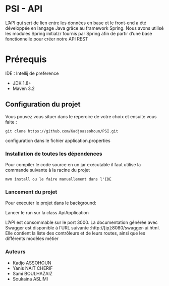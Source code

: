 # PSI - API 

L’API qui sert de lien entre les données en base et le front-end a été développée en langage Java grâce au framework Spring. Nous avons utilisé les modules Spring initialzr fournis par Spring afin de partir d’une base fonctionnelle pour créer notre API REST

# Prérequis

IDE : Intellij de preference
- JDK 1.8+
- Maven 3.2


## Configuration du projet

Vous pouvez vous situer dans le reperoire de votre choix et ensuite vous faite : 

```
git clone https://github.com/Kadjoassohoun/PSI.git

```
configuration dans le fichier application.properties

### Installation de toutes les dépendences

Pour compiler le code source en un jar exécutable il faut utilise la commande suivante à la racine du projet
```
mvn install ou le faire manuellement dans l'IDE  
```
### Lancement du projet

Pour executer le projet dans le background:

Lancer le run sur la class ApiApplication

L’API est consommable sur le port 3000. La documentation générée avec Swagger est disponible à l’URL suivante : ​http://[ip]:8080/swagger-ui.html​. Elle contient la liste des contrôleurs et de leurs routes, ainsi que les différents modèles métier

### Auteurs

- Kadjo ASSOHOUN
- Yanis NAIT CHERIF
- Sami BOULHAZAIZ
- Soukaina ASLIMI


